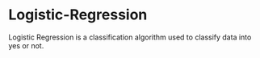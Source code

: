 # Logistic-Regression
Logistic Regression   is a classification algorithm used to classify data into yes or not.
